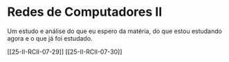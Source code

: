 # Redes de Computadores II

Um estudo e análise do que eu espero da matéria, do que estou estudando agora e o que já foi estudado.

[[25-II-RCII-07-29]]
[[25-II-RCII-07-30]]